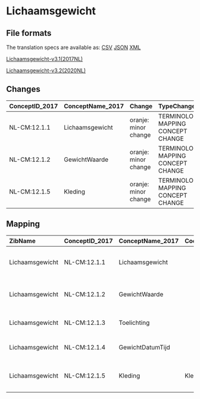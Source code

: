 # Lichaamsgewicht
## File formats

The translation specs are available as: 
[CSV](../csv/Lichaamsgewicht.csv) [JSON](../json/Lichaamsgewicht.json) [XML](../xml/Lichaamsgewicht.xml)



[Lichaamsgewicht-v3.1(2017NL)](https://zibs.nl/wiki/Lichaamsgewicht-v3.1(2017NL))

[Lichaamsgewicht-v3.2(2020NL)](https://zibs.nl/wiki/Lichaamsgewicht-v3.2(2020NL))









## Changes

| ConceptID_2017   | ConceptName_2017   | Change               | TypeChange                         | Impact_heen   | TRANSLATIE_spec_heen                                      | Impact_terug   | TRANSLATIE_spec_terug                                      | Omschrijving                              |
|:-----------------|:-------------------|:---------------------|:-----------------------------------|:--------------|:----------------------------------------------------------|:---------------|:-----------------------------------------------------------|:------------------------------------------|
| NL-CM:12.1.1     | Lichaamsgewicht    | oranje: minor change | TERMINOLOGY MAPPING CONCEPT CHANGE | Medium        | SCT DefintionCode [blank] -> [39857003 Wegen van patiënt] | Medium         | SCT DefintionCode  [39857003 Wegen van patiënt] -> [blank] | SNOMED CT DefintionCode concept aangepast |
| NL-CM:12.1.2     | GewichtWaarde      | oranje: minor change | TERMINOLOGY MAPPING CONCEPT CHANGE | Medium        | SCT DefintionCode [blank] -> [27113001 Lichaamsgewicht]   | Medium         | SCT DefintionCode [27113001 Lichaamsgewicht] -> [blank]    | SNOMED CT DefintionCode concept aangepast |
| NL-CM:12.1.5     | Kleding            | oranje: minor change | TERMINOLOGY MAPPING CONCEPT CHANGE | Medium        | SCT DefintionCode [blank] -> [248159006 State of dress]   | Medium         | SCT DefintionCode  [248159006 State of dress] -> [blank]   | SNOMED CT DefintionCode concept aangepast |

## Mapping

| ZibName         | ConceptID_2017   | ConceptName_2017   | Codelists_2017   | Change                  | ConceptID_2020   | ConceptName_2020   | Codelists_2020   | Bits     | Omschrijving                              | TypeChange                         | Impact_heen   | TRANSLATIE_spec_heen                                      | Impact_terug   | TRANSLATIE_spec_terug                                      |
|:----------------|:-----------------|:-------------------|:-----------------|:------------------------|:-----------------|:-------------------|:-----------------|:---------|:------------------------------------------|:-----------------------------------|:--------------|:----------------------------------------------------------|:---------------|:-----------------------------------------------------------|
| Lichaamsgewicht | NL-CM:12.1.1     | Lichaamsgewicht    |                  | oranje: minor change    | NL-CM:12.1.1     | Lichaamsgewicht    |                  | ZIB-1184 | SNOMED CT DefintionCode concept aangepast | TERMINOLOGY MAPPING CONCEPT CHANGE | Medium        | SCT DefintionCode [blank] -> [39857003 Wegen van patiënt] | Medium         | SCT DefintionCode  [39857003 Wegen van patiënt] -> [blank] |
| Lichaamsgewicht | NL-CM:12.1.2     | GewichtWaarde      |                  | oranje: minor change    | NL-CM:12.1.2     | GewichtWaarde      |                  | ZIB-1184 | SNOMED CT DefintionCode concept aangepast | TERMINOLOGY MAPPING CONCEPT CHANGE | Medium        | SCT DefintionCode [blank] -> [27113001 Lichaamsgewicht]   | Medium         | SCT DefintionCode [27113001 Lichaamsgewicht] -> [blank]    |
| Lichaamsgewicht | NL-CM:12.1.3     | Toelichting        |                  | groen: geen wijzigingen | NL-CM:12.1.3     | Toelichting        |                  |          |                                           |                                    |               |                                                           |                |                                                            |
| Lichaamsgewicht | NL-CM:12.1.4     | GewichtDatumTijd   |                  | groen: geen wijzigingen | NL-CM:12.1.4     | GewichtDatumTijd   |                  |          |                                           |                                    |               |                                                           |                |                                                            |
| Lichaamsgewicht | NL-CM:12.1.5     | Kleding            | KledingCodelijst | oranje: minor change    | NL-CM:12.1.5     | Kleding            | KledingCodelijst | ZIB-1184 | SNOMED CT DefintionCode concept aangepast | TERMINOLOGY MAPPING CONCEPT CHANGE | Medium        | SCT DefintionCode [blank] -> [248159006 State of dress]   | Medium         | SCT DefintionCode  [248159006 State of dress] -> [blank]   |

